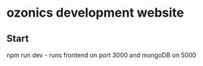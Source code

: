 # ozonics development website

## Start

npm run dev - runs frontend on port 3000 and mongoDB on 5000

